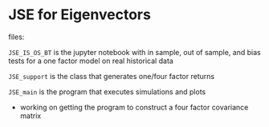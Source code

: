 # JSE for Eigenvectors

files: 

`JSE_IS_OS_BT` is the jupyter notebook with in sample, out of sample, and bias tests for a one factor model on real historical data

`JSE_support` is the class that generates one/four factor returns

`JSE_main` is the program that executes simulations and plots
  - working on getting the program to construct a four factor covariance matrix
